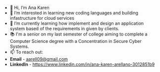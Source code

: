 - 👋 Hi, I’m Ana Karen
- 👀 I’m interested in learning new coding languages and building infastructure for cloud services
- 🌱 I’m currently learning how implement and design an application system based of the requirements in given by clients.
- 📚 I'm a senior on my last semester of college aiming to complete a Computer Science degree with a Concentration in Secure Cyber Systems.
- 📫 To reach out: 
- **Email** - aarell09@gmail.com 
- **LinkedIn** - https://www.linkedin.com/in/ana-karen-arellano-3012851b9
